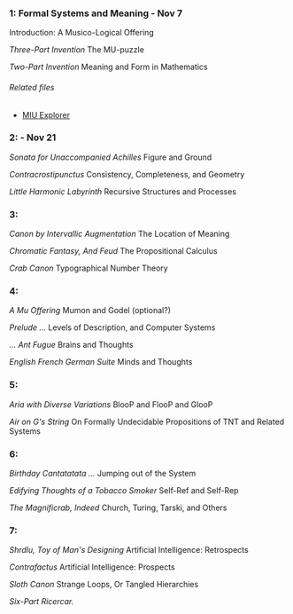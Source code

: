 ### 1: Formal Systems and Meaning - Nov 7
  Introduction: A Musico-Logical Offering

  _Three-Part Invention_
  The MU-puzzle

  _Two-Part Invention_
  Meaning and Form in Mathematics

###### Related files
  * [MIU Explorer](https://github.com/wstrinz/GEB-reading-group/blob/master/miu_brute.rb)

### 2: - Nov 21
  _Sonata for Unaccompanied Achilles_
  Figure and Ground

  _Contracrostipunctus_
  Consistency, Completeness, and Geometry

  _Little Harmonic Labyrinth_
  Recursive Structures and Processes

  
### 3:
  _Canon by Intervallic Augmentation_
  The Location of Meaning

  _Chromatic Fantasy, And Feud_
  The Propositional Calculus

  _Crab Canon_
  Typographical Number Theory

### 4:
  _A Mu Offering_
  Mumon and Godel (optional?)

  _Prelude ..._
  Levels of Description, and Computer Systems

  _... Ant Fugue_
  Brains and Thoughts

  _English French German Suite_
  Minds and Thoughts

### 5:
  _Aria with Diverse Variations_
  BlooP and FlooP and GlooP

  _Air on G's String_
  On Formally Undecidable Propositions of TNT and Related Systems

### 6:
  _Birthday Cantatatata ..._
  Jumping out of the System

  _Edifying Thoughts of a Tobacco Smoker_
  Self-Ref and Self-Rep

  _The Magnificrab, Indeed_
  Church, Turing, Tarski, and Others

### 7:
  _Shrdlu, Toy of Man's Designing_
  Artificial Intelligence: Retrospects

  _Contrafactus_
  Artificial Intelligence: Prospects

  _Sloth Canon_
  Strange Loops, Or Tangled Hierarchies

  _Six-Part Ricercar._
